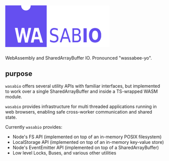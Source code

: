 # ![wasabio](wasabio.png)

WebAssembly and SharedArrayBuffer IO. Pronounced "wassabee-yo".

## purpose

`wasabio` offers several utility APIs with familiar interfaces, but implemented
to work over a single SharedArrayBuffer and inside a TS-wrapped WASM module.

`wasabio` provides infrastructure for multi threaded applications running in web
browsers, enabling safe cross-worker communication and shared state.

Currently `wasabio` provides:

- Node's FS API (implemented on top of an in-memory POSIX filesystem)
- LocalStorage API (implemented on top of an in-memory key-value store)
- Node's EventEmitter API (implemented on top of a SharedArrayBuffer)
- Low level Locks, Buses, and various other utilities
